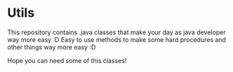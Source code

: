 # Utils

This repository contains .java classes that make your day as java developer way more easy :D
Easy to use methods to make some hard procedures and other things way more easy :D

Hope you can need some of this classes!
